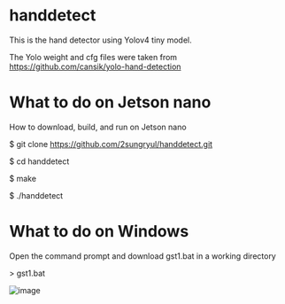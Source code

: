 # handdetect

This is the hand detector using Yolov4 tiny model.

The Yolo weight and cfg files were taken from https://github.com/cansik/yolo-hand-detection

# What to do on Jetson nano
How to download, build, and run on Jetson nano

$ git clone https://github.com/2sungryul/handdetect.git

$ cd handdetect

$ make

$ ./handdetect

# What to do on Windows
Open the command prompt and download gst1.bat in a working directory

\> gst1.bat

![image](https://github.com/2sungryul/handdetect/assets/67367753/b7deecb4-8e81-4888-a810-371043c1194e)
